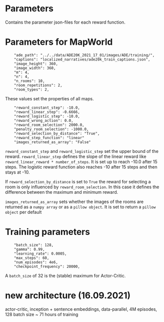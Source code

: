 # Parameters
Contains the parameter json-files for each reward function.



# Parameters for MapWorld
```
    "ade_path": "../../data/ADE20K_2021_17_01/images/ADE/training/",
    "captions": "localized_narratives/ade20k_train_captions.json",
    "image_height": 360,
    "image_width": 360,
    "m": 4,
    "n": 4,
    "n_rooms": 10,
    "room_repetitions": 2,
    "room_types": 2,
```
These values set the properties of all maps.
```
    "reward_constant_step": -10.0,
    "reward_linear_step": -0.6666,
    "reward_logistic_step": -10.0,
    "reward_wrong_action": 0.0,
    "reward_room_selection": 2000.0,
    "penalty_room_selection": -1000.0,
    "reward_selection_by_distance": "True",
    "reward_step_function": "linear"
    "images_returned_as_array": "False"
```
`reward_constant_step` and `reward_logistic_step` set the upper bound of the reward.
`reward_linear_step` defines the slope of the linear reward like `reward_linear_reward * number_of_steps`.
It is set up to reach -10.0 after 15 steps. 
The logistic reward function also reaches -10 after 15 steps and then stays at -10.

If `reward_selection_by_distance` is set to `True` the reward for selecting a room is only influenced by `reward_room_selection`.
In this case it defines the difference between the maximum and minimum reward. 

`images_returned_as_array` sets whether the images of the rooms are returned as a `numpy array` or as a `pillow object`.
It is set to return a `pillow object` per default

# Training parameters

```
    "batch_size": 128,
    "gamma": 0.99,
    "learning_rate": 0.0005,
    "max_steps": 60,
    "num_episodes": 4e6,
    "checkpoint_frequency": 20000,
```

A `batch_size` of 32 is the (stable) maximum for Actor-Critic.

# new architecture (16.09.2021)

actor-critic, inception + sentence embeddings, data-parallel, 4M episodes, 128 batch size ~ 71 hours of training
